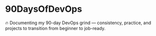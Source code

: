 # 90DaysOfDevOps
🔥 Documenting my 90-day DevOps grind — consistency, practice, and projects to transition from beginner to job-ready.
